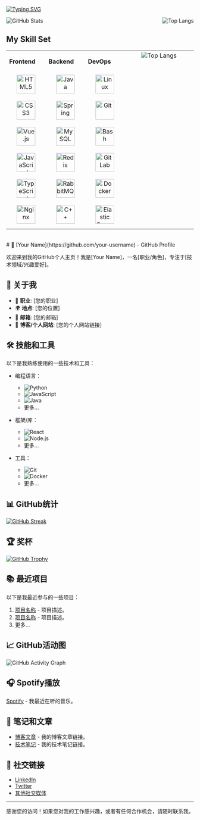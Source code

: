<a href="https://git.io/typing-svg"><img src="https://readme-typing-svg.demolab.com?font=Roboto+Mono&weight=700&size=35&pause=1000&color=3DDFF7&width=900&height=70&separator=%3D&lines=System.out.print(%22Hello!+I'm+KyLenMou%22);%3Dcout%3C%3C%22Hello!+I'm+KyLenMou%22;%3Dprintf(%22Hello!+I'm+KyLenMou%22);%3Dconsole.log(%22Hello!+I'm+KyLenMou%22);%3Dprint(%22Hello!+I'm+KyLenMou%22)" alt="Typing SVG" /></a>

<div style="display: flex; justify-content: space-between; align-items: center;">
  <img src="https://github-readme-stats.vercel.app/api?username=KyLenMou&show_icons=true&theme=transparent" alt="GitHub Stats" />
  <img src="https://github-readme-stats.vercel.app/api/top-langs/?username=KyLenMou&layout=compact" alt="Top Langs" />
</div>




## My Skill Set  
<table style="border: 0px"><tr><td valign="top" width="21%">



**Frontend**
<div align="center">  
<a href="https://en.wikipedia.org/wiki/HTML5" target="_blank"><img style="margin: 10px" src="https://profilinator.rishav.dev/skills-assets/html5-original-wordmark.svg" alt="HTML5" height="50" /></a>  
<a href="https://www.w3schools.com/css/" target="_blank"><img style="margin: 10px" src="https://profilinator.rishav.dev/skills-assets/css3-original-wordmark.svg" alt="CSS3" height="50" /></a>  
<a href="https://vuejs.org/" target="_blank"><img style="margin: 10px" src="https://profilinator.rishav.dev/skills-assets/vuejs-original-wordmark.svg" alt="Vue.js" height="50" /></a>  
<a href="https://www.javascript.com/" target="_blank"><img style="margin: 10px" src="https://profilinator.rishav.dev/skills-assets/javascript-original.svg" alt="JavaScript" height="50" /></a>  
<a href="https://www.typescriptlang.org/" target="_blank"><img style="margin: 10px" src="https://profilinator.rishav.dev/skills-assets/typescript-original.svg" alt="TypeScript" height="50" /></a>  
<a href="https://www.nginx.com/" target="_blank"><img style="margin: 10px" src="https://profilinator.rishav.dev/skills-assets/nginx-original.svg" alt="Nginx" height="50" /></a>  
</div>

</td><td valign="top" width="21%">



**Backend**
<div align="center">  
<a href="https://www.java.com/" target="_blank"><img style="margin: 10px" src="https://profilinator.rishav.dev/skills-assets/java-original-wordmark.svg" alt="Java" height="50" /></a>  
<a href="https://docs.spring.io/spring-framework/docs/3.0.x/reference/expressions.html#:~:text=The%20Spring%20Expression%20Language%20(SpEL,and%20basic%20string%20templating%20functionality." target="_blank"><img style="margin: 10px" src="https://profilinator.rishav.dev/skills-assets/springio-icon.svg" alt="Spring" height="50" /></a>  
<a href="https://www.mysql.com/" target="_blank"><img style="margin: 10px" src="https://profilinator.rishav.dev/skills-assets/mysql-original-wordmark.svg" alt="MySQL" height="50" /></a>  
<a href="https://redis.io/" target="_blank"><img style="margin: 10px" src="https://profilinator.rishav.dev/skills-assets/redis-original-wordmark.svg" alt="Redis" height="50" /></a>  
<a href="https://www.rabbitmq.com/" target="_blank"><img style="margin: 10px" src="https://profilinator.rishav.dev/skills-assets/rabbitmq-icon.svg" alt="RabbitMQ" height="50" /></a>  
<a href="https://www.cplusplus.com/" target="_blank"><img style="margin: 10px" src="https://profilinator.rishav.dev/skills-assets/cplusplus-original.svg" alt="C++" height="50" /></a>  
</div>

</td><td valign="top" width="21%">



**DevOps**
<div align="center">  
<a href="https://www.linux.org/" target="_blank"><img style="margin: 10px" src="https://profilinator.rishav.dev/skills-assets/linux-original.svg" alt="Linux" height="50" /></a>  
<a href="https://github.com/" target="_blank"><img style="margin: 10px" src="https://profilinator.rishav.dev/skills-assets/git-scm-icon.svg" alt="Git" height="50" /></a>  
<a href="https://www.gnu.org/software/bash/" target="_blank"><img style="margin: 10px" src="https://profilinator.rishav.dev/skills-assets/gnu_bash-icon.svg" alt="Bash" height="50" /></a>  
<a href="https://about.gitlab.com/" target="_blank"><img style="margin: 10px" src="https://profilinator.rishav.dev/skills-assets/gitlab.svg" alt="GitLab" height="50" /></a>  
<a href="https://www.docker.com/" target="_blank"><img style="margin: 10px" src="https://profilinator.rishav.dev/skills-assets/docker-original-wordmark.svg" alt="Docker" height="50" /></a>  
<a href="https://www.elastic.co/" target="_blank"><img style="margin: 10px" src="https://profilinator.rishav.dev/skills-assets/elasticsearch.png" alt="Elastic Search" height="50" /></a>  
</div>

</td><td valign="top" width="37%">

<div align="center">  
  <img src="https://github-readme-stats.vercel.app/api/top-langs/?username=KyLenMou&layout=compact&theme=transparent" alt="Top Langs" />
</div>

</td></tr></table>  

<br/>  
# 🌟 [Your Name](https://github.com/your-username) - GitHub Profile

欢迎来到我的GitHub个人主页！我是[Your Name]，一名[职业/角色]，专注于[技术领域/兴趣爱好]。

## 🚀 关于我

- 💼 **职业**: [您的职业]
- 🌍 **地点**: [您的位置]
- 📧 **邮箱**: [您的邮箱]
- 🔗 **博客/个人网站**: [您的个人网站链接]

## 🛠️ 技能和工具

以下是我熟练使用的一些技术和工具：

- 编程语言：
  - ![Python](https://img.shields.io/badge/Python-3776AB?style=for-the-badge&logo=python&logoColor=white)
  - ![JavaScript](https://img.shields.io/badge/JavaScript-F7DF1E?style=for-the-badge&logo=javascript&logoColor=black)
  - ![Java](https://img.shields.io/badge/Java-ED8B00?style=for-the-badge&logo=java&logoColor=white)
  - 更多...

- 框架/库：
  - ![React](https://img.shields.io/badge/React-20232A?style=for-the-badge&logo=react&logoColor=61DAFB)
  - ![Node.js](https://img.shields.io/badge/Node.js-339933?style=for-the-badge&logo=nodedotjs&logoColor=white)
  - 更多...

- 工具：
  - ![Git](https://img.shields.io/badge/Git-F05032?style=for-the-badge&logo=git&logoColor=white)
  - ![Docker](https://img.shields.io/badge/Docker-2CA5E0?style=for-the-badge&logo=docker&logoColor=white)
  - 更多...

## 📊 GitHub统计

[![GitHub Streak](https://github-readme-streak-stats.herokuapp.com/?user=your-username)](https://git.io/streak-stats)

## 🏆 奖杯

[![GitHub Trophy](https://github-profile-trophy.vercel.app/?username=your-username)](https://github.com/ryo-ma/github-profile-trophy)

## 📚 最近项目

以下是我最近参与的一些项目：

1. [项目名称](https://github.com/your-username/project-name) - 项目描述。
2. [项目名称](https://github.com/your-username/project-name) - 项目描述。
3. 更多...

## 📈 GitHub活动图

![GitHub Activity Graph](https://activity-graph.herokuapp.com/graph?username=your-username&theme=chartreuse-dark)

## 🎧 Spotify播放

[Spotify](https://open.spotify.com/user/your-spotify-username) - 我最近在听的音乐。

## 📝 笔记和文章

- [博客文章](https://your-blog-link.com) - 我的博客文章链接。
- [技术笔记](https://your-notes-link.com) - 我的技术笔记链接。

## 🔗 社交链接

- [LinkedIn](https://www.linkedin.com/in/your-linkedin-profile)
- [Twitter](https://twitter.com/your-twitter-handle)
- [其他社交媒体](https://your-social-media-link)

---

感谢您的访问！如果您对我的工作感兴趣，或者有任何合作机会，请随时联系我。
